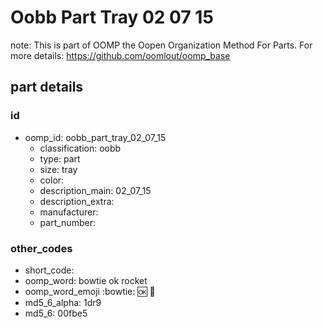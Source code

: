 # Oobb Part Tray 02 07 15  

note: This is part of OOMP the Oopen Organization Method For Parts. For more details: https://github.com/oomlout/oomp_base

##  part details





### id
* oomp_id: oobb_part_tray_02_07_15
  * classification: oobb
  * type: part
  * size: tray
  * color: 
  * description_main: 02_07_15
  * description_extra: 
  * manufacturer: 
  * part_number: 

### other_codes
* short_code: 
* oomp_word: bowtie ok rocket
* oomp_word_emoji :bowtie: :ok: :rocket:
* md5_6_alpha: 1dr9
* md5_6: 00fbe5